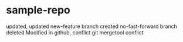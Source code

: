 # sample-repo
updated, updated
new-feature branch created
no-fast-forward branch deleted
Modified in github, conflict
git mergetool conflict